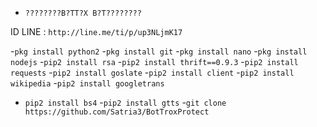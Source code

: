 - `????????B?TT?X B?T????????`

ID LINE :  `http://line.me/ti/p/up3NLjmK17`

-`pkg install python2`
-`pkg install git`
-`pkg install nano`
-`pkg install nodejs`
   -`pip2 install rsa`
   -`pip2 install thrift==0.9.3`
   -`pip2 install requests`
   -`pip2 install goslate`
   -`pip2 install client`
   -`pip2 install wikipedia`
   -`pip2 install googletrans`
  - `pip2 install bs4`
   -`pip2 install gtts`
-`git clone https://github.com/Satria3/BotTroxProtect`

